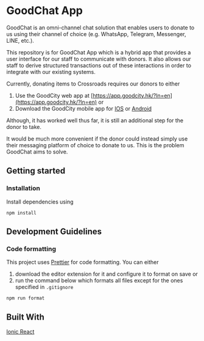 # GoodChat App
GoodChat is an omni-channel chat solution that enables users to donate to us using their channel of choice (e.g. WhatsApp, Telegram, Messenger, LINE, etc.). 

This repository is for GoodChat App which is a hybrid app that provides a user interface for our staff to communicate with donors. It also allows our staff to derive structured transactions out of these interactions in order to integrate with our existing systems.

Currently, donating items to Crossroads requires our donors to either

1. Use the GoodCity web app at [https://app.goodcity.hk/?ln=en](https://app.goodcity.hk/?ln=en) or
2. Download the GoodCity mobile app for [IOS](https://apps.apple.com/us/app/goodcity-hk/id1012253845) or [Android](https://play.google.com/store/apps/details?id=hk.goodcity.app&hl=en_US&gl=US)

Although, it has worked well thus far, it is still an additional step for the donor to take.

It would be much more convenient if the donor could instead simply use their messaging platform of choice to donate to us. This is the problem GoodChat aims to solve.

## Getting started
### Installation
Install dependencies using
```
npm install
```

## Development Guidelines
### Code formatting
This project uses [Prettier](https://prettier.io) for code formatting. 
You can either 
1. download the editor extension for it and configure it to format on save or 
2. run the command below which formats all files except for the ones specified in `.gitignore`
```
npm run format
```

## Built With
[Ionic React](https://ionicframework.com/docs/react)
